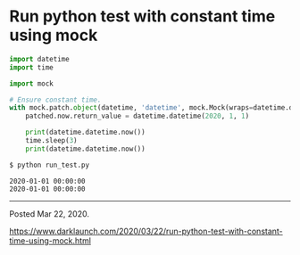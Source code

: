 # Run python test with constant time using mock

```python
import datetime
import time

import mock

# Ensure constant time.
with mock.patch.object(datetime, 'datetime', mock.Mock(wraps=datetime.datetime)) as patched:
    patched.now.return_value = datetime.datetime(2020, 1, 1)

    print(datetime.datetime.now())
    time.sleep(3)
    print(datetime.datetime.now())
```

```bash
$ python run_test.py
```

```
2020-01-01 00:00:00
2020-01-01 00:00:00
```

---

Posted Mar 22, 2020.

https://www.darklaunch.com/2020/03/22/run-python-test-with-constant-time-using-mock.html